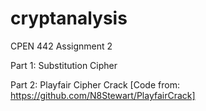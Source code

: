 # cryptanalysis
CPEN 442 Assignment 2

Part 1: Substitution Cipher

Part 2: Playfair Cipher Crack [Code from: https://github.com/N8Stewart/PlayfairCrack]

